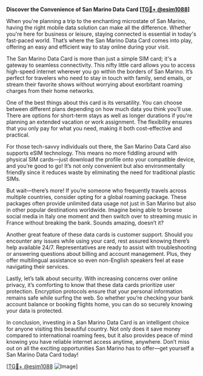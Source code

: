 **Discover the Convenience of San Marino Data Card [[TG💪+ @esim1088](https://t.me/s/esim1088)]**

When you're planning a trip to the enchanting microstate of San Marino, having the right mobile data solution can make all the difference. Whether you're here for business or leisure, staying connected is essential in today's fast-paced world. That’s where the San Marino Data Card comes into play, offering an easy and efficient way to stay online during your visit.

The San Marino Data Card is more than just a simple SIM card; it's a gateway to seamless connectivity. This nifty little card allows you to access high-speed internet wherever you go within the borders of San Marino. It’s perfect for travelers who need to stay in touch with family, send emails, or stream their favorite shows without worrying about exorbitant roaming charges from their home networks. 

One of the best things about this card is its versatility. You can choose between different plans depending on how much data you think you’ll use. There are options for short-term stays as well as longer durations if you're planning an extended vacation or work assignment. The flexibility ensures that you only pay for what you need, making it both cost-effective and practical.

For those tech-savvy individuals out there, the San Marino Data Card also supports eSIM technology. This means no more fiddling around with physical SIM cards—just download the profile onto your compatible device, and you’re good to go! It’s not only convenient but also environmentally friendly since it reduces waste by eliminating the need for traditional plastic SIMs.

But wait—there’s more! If you’re someone who frequently travels across multiple countries, consider opting for a global roaming package. These packages often provide unlimited data usage not just in San Marino but also in other popular destinations worldwide. Imagine being able to browse social media in Italy one moment and then switch over to streaming music in France without breaking the bank. Sounds amazing, doesn’t it?

Another great feature of these data cards is customer support. Should you encounter any issues while using your card, rest assured knowing there’s help available 24/7. Representatives are ready to assist with troubleshooting or answering questions about billing and account management. Plus, they offer multilingual assistance so even non-English speakers feel at ease navigating their services.

Lastly, let’s talk about security. With increasing concerns over online privacy, it’s comforting to know that these data cards prioritize user protection. Encryption protocols ensure that your personal information remains safe while surfing the web. So whether you’re checking your bank account balance or booking flights home, you can do so securely knowing your data is protected.

In conclusion, investing in a San Marino Data Card is an intelligent choice for anyone visiting this beautiful country. Not only does it save money compared to international roaming fees, but it also provides peace of mind knowing you have reliable internet access anytime, anywhere. Don’t miss out on all the exciting opportunities San Marino has to offer—get yourself a San Marino Data Card today!

[[TG💪+ @esim1088](https://t.me/s/esim1088) ![Image](https://i.postimg.cc/Y0z9fWf4/image.png)]